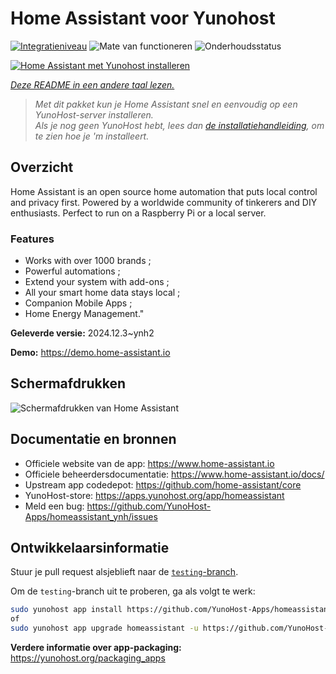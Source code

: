 <!--
NB: Deze README is automatisch gegenereerd door <https://github.com/YunoHost/apps/tree/master/tools/readme_generator>
Hij mag NIET handmatig aangepast worden.
-->

# Home Assistant voor Yunohost

[![Integratieniveau](https://apps.yunohost.org/badge/integration/homeassistant)](https://ci-apps.yunohost.org/ci/apps/homeassistant/)
![Mate van functioneren](https://apps.yunohost.org/badge/state/homeassistant)
![Onderhoudsstatus](https://apps.yunohost.org/badge/maintained/homeassistant)

[![Home Assistant met Yunohost installeren](https://install-app.yunohost.org/install-with-yunohost.svg)](https://install-app.yunohost.org/?app=homeassistant)

*[Deze README in een andere taal lezen.](./ALL_README.md)*

> *Met dit pakket kun je Home Assistant snel en eenvoudig op een YunoHost-server installeren.*  
> *Als je nog geen YunoHost hebt, lees dan [de installatiehandleiding](https://yunohost.org/install), om te zien hoe je 'm installeert.*

## Overzicht

Home Assistant is an open source home automation that puts local control and privacy first. Powered by a worldwide community of tinkerers and DIY enthusiasts. Perfect to run on a Raspberry Pi or a local server. 

### Features

- Works with over 1000 brands ;
- Powerful automations ;
- Extend your system with add-ons ;
- All your smart home data stays local ;
- Companion Mobile Apps ;
- Home Energy Management." 


**Geleverde versie:** 2024.12.3~ynh2

**Demo:** <https://demo.home-assistant.io>

## Schermafdrukken

![Schermafdrukken van Home Assistant](./doc/screenshots/screenshot1.png)

## Documentatie en bronnen

- Officiele website van de app: <https://www.home-assistant.io>
- Officiele beheerdersdocumentatie: <https://www.home-assistant.io/docs/>
- Upstream app codedepot: <https://github.com/home-assistant/core>
- YunoHost-store: <https://apps.yunohost.org/app/homeassistant>
- Meld een bug: <https://github.com/YunoHost-Apps/homeassistant_ynh/issues>

## Ontwikkelaarsinformatie

Stuur je pull request alsjeblieft naar de [`testing`-branch](https://github.com/YunoHost-Apps/homeassistant_ynh/tree/testing).

Om de `testing`-branch uit te proberen, ga als volgt te werk:

```bash
sudo yunohost app install https://github.com/YunoHost-Apps/homeassistant_ynh/tree/testing --debug
of
sudo yunohost app upgrade homeassistant -u https://github.com/YunoHost-Apps/homeassistant_ynh/tree/testing --debug
```

**Verdere informatie over app-packaging:** <https://yunohost.org/packaging_apps>
